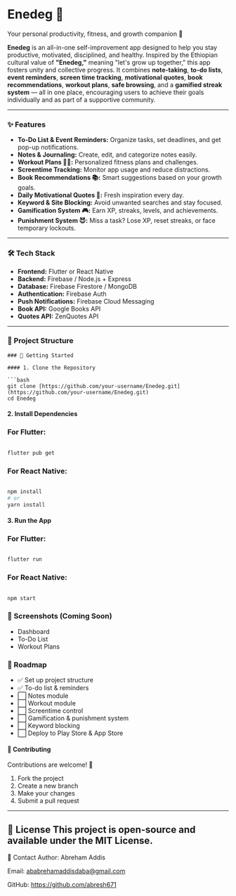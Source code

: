 # Enedeg 🌟
Your personal productivity, fitness, and growth companion 🚀

**Enedeg** is an all-in-one self-improvement app designed to help you stay productive, motivated, disciplined, and healthy. Inspired by the Ethiopian cultural value of **"Enedeg,"** meaning "let's grow up together," this app fosters unity and collective progress. It combines **note-taking**, **to-do lists**, **event reminders**, **screen time tracking**, **motivational quotes**, **book recommendations**, **workout plans**, **safe browsing**, and a **gamified streak system** — all in one place, encouraging users to achieve their goals individually and as part of a supportive community.

---

### ✨ Features

* **To-Do List & Event Reminders:** Organize tasks, set deadlines, and get pop-up notifications.
* **Notes & Journaling:** Create, edit, and categorize notes easily.
* **Workout Plans 🏋️‍♂️:** Personalized fitness plans and challenges.
* **Screentime Tracking:** Monitor app usage and reduce distractions.
* **Book Recommendations 📚:** Smart suggestions based on your growth goals.
* **Daily Motivational Quotes 🌅:** Fresh inspiration every day.
* **Keyword & Site Blocking:** Avoid unwanted searches and stay focused.
* **Gamification System 🎮:** Earn XP, streaks, levels, and achievements.
* **Punishment System 😈:** Miss a task? Lose XP, reset streaks, or face temporary lockouts.

---

### 🛠 Tech Stack

* **Frontend:** Flutter or React Native
* **Backend:** Firebase / Node.js + Express
* **Database:** Firebase Firestore / MongoDB
* **Authentication:** Firebase Auth
* **Push Notifications:** Firebase Cloud Messaging
* **Book API:** Google Books API
* **Quotes API:** ZenQuotes API

---

### 📂 Project Structure
```
### 🚀 Getting Started

#### 1. Clone the Repository

```bash
git clone [https://github.com/your-username/Enedeg.git](https://github.com/your-username/Enedeg.git)
cd Enedeg
```

#### 2. Install Dependencies
### For Flutter:

```Bash

flutter pub get
```
### For React Native:

```Bash

npm install
# or
yarn install
```
#### 3. Run the App
### For Flutter:

```Bash

flutter run
```
### For React Native:

```Bash

npm start
```
### 📸 Screenshots (Coming Soon)
<ul>
<li>Dashboard
<li>To-Do List
<li>Workout Plans
</ul>

### 📌 Roadmap
<ul>
<li>✅ Set up project structure
<li>✅ To-do list & reminders
<li>⬜ Notes module
<li>⬜ Workout module
<li>⬜ Screentime control
<li>⬜ Gamification & punishment system
<li>⬜ Keyword blocking
<li>⬜ Deploy to Play Store & App Store
</ul>

#### 🤝 Contributing
Contributions are welcome! 🎉
<ol>
<li>Fork the project
<li>Create a new branch
<li>Make your changes
<li>Submit a pull request
</ol>

---

📜 License
This project is open-source and available under the MIT License.
---
📧 Contact
Author: Abreham Addis

Email: ababrehamaddisdaba@gmail.com

GitHub: https://github.com/abresh671